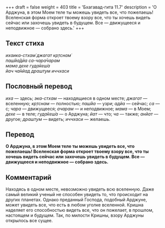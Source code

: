 +++
draft = false
weight = 403
title = 'Бхагавад-гита 11.7'
description = 'О Арджуна, в этом Моем теле ты можешь увидеть все, что пожелаешь! Вселенская форма откроет твоему взору все, что ты хочешь видеть сейчас или захочешь увидеть в будущем. Все — движущееся и неподвижное — собрано здесь.'
+++

## Текст стиха

_ихаика-стхам̇ джагат кр̣тснам̇  
паш́йа̄дйа са-чара̄чарам  
мама дехе гуд̣а̄кеш́а  
йач ча̄нйад драшт̣ум иччхаси_

## Пословный перевод

_иха_ — здесь; _эка_\-_стхам_ — находящиеся в одном месте; _джагат_ — вселенную; _кр̣тснам_ — полностью; _паш́йа_ — узри; _адйа_ — сейчас; _са_ — с; _чара_ — движущееся; _ачарам_ — и неподвижное; _мама_ — в Моем; _дехе_ — в теле; _гуд̣а̄кеш́а_ — о Арджуна; _йат_ — что; _ча_ — также; _анйат_ — другое; _драшт̣ум_ — видеть; _иччхаси_ — желаешь.

## Перевод

**О Арджуна, в этом Моем теле ты можешь увидеть все, что пожелаешь! Вселенская форма откроет твоему взору все, что ты хочешь видеть сейчас или захочешь увидеть в будущем. Все — движущееся и неподвижное — собрано здесь.**

## Комментарий

Находясь в одном месте, невозможно увидеть всю вселенную. Даже самый великий ученый не способен увидеть то, что происходит на других планетах. Однако преданный Господа, подобный Арджуне, может увидеть все, что есть в любом уголке вселенной. Кришна наделяет его способностью видеть все, что он пожелает, в прошлом, настоящем и будущем. Так, по милости Кришны, взору Арджуны открылось все сущее.
